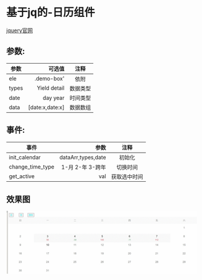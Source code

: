 <!--
 * @Author: your name
 * @Date: 2020-09-15 15:18:37
 * @LastEditTime: 2020-09-17 17:32:05
 * @LastEditors: Please set LastEditors
 * @Description: In User Settings Edit
 * @FilePath: \calendarf:\GIT\calendar-pro\README.md
-->
# 基于jq的-日历组件
[jquery官网](https://jquery.com/)
## 参数:
| 参数        |           可选值              |  注释  |
| --------   |           -----:              | :----: |
| ele        | .demo-box'                  |  依附   |
| types      | Yield detail                  |   数据类型 |
| date       | day year                      |   时间类型 |
| data       | [date:x,date:x]  |   数据数组 |

## 事件:
| 事件      | 参数    |  注释  |
| --------   | -----:  | :----: |
| init_calendar     | dataArr,types,date |  初始化  |
| change_time_type      | 1-月 2-年 3-跨年|  切换时间  |
|  get_active    |  val |  获取选中时间  |

## 效果图
![](https://github.com/Lingtian007/calendar-pro/blob/master/img/calendar.gif)